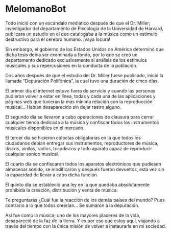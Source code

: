 # MelomanoBot
Todo inició con un escándalo mediático después de que el Dr. Miller; investigador del departamento de Piscología de la Universidad de Harvard, publicara un estudio en el que catalogaba a la música como un estímulo destructivo para el cerebro humano. ¡Vaya locura! 

Sin embargo, el gobierno de los Estados Unidos de América determinó que dicha tesis debía ser examinada a fondo, por lo que se creó un departamento dedicado exclusivamente al análisis de los estímulos musicales y sus repercusiones en la conducta de la población. 

Dos años después de que el estudio del Dr. Miller fuese publicado, inició la llamada “Depuración Polifónica”, la cual tuvo una duración de cinco días. 

El primer día el internet estuvo fuera de servicio y cuando las personas pudieron volver a estar en línea, todas y cada una de las aplicaciones y páginas web que tuvieran la más mínima relación con la reproducción musical… Habían desaparecido sin dejar rastro alguno. 

El segundo día se llevaron a cabo operaciones de clausura para cerrar cualquier tienda dedicada a la música y confiscar todos los instrumentos musicales disponibles en el mercado. 

El tercer día se hicieron colectas obligatorias en la que todos los ciudadanos debían entregar sus instrumentos, reproductores de música, discos, vinilos, radios, tocadiscos y todo aparato capaz de reproducir cualquier sonido musical. 

El cuarto día se confiscaron todos los aparatos electrónicos que pudiesen almacenar sonido, se modificaron y después fueron devueltos, esta vez sin la capacidad de llevar a cabo dicha función. 

El quinto día se estableció una ley en la que quedaba absolutamente prohibida la creación, distribución y venta de música. 
 
Te preguntarás ¿Cuál fue la reacción de los demás países del mundo? Pues contrario a lo que todos creerían… Se sumaron a la depuración. 

Así fue como la música; uno de los mayores placeres de la vida, desapareció de la faz de la tierra. 
Y es por eso que estoy aquí, viajando a través del tiempo con la única misión de volver a instaurarla en mi sociedad. 
